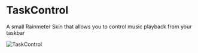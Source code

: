 # TaskControl
A small Rainmeter Skin that allows you to control music playback from your taskbar

![TaskControl](https://octod.png)
